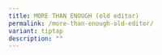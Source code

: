 ```yaml
---
title: MORE THAN ENOUGH (old editor)
permalink: /more-than-enough-old-editor/
variant: tiptap
description: ""
---
```

<p></p>